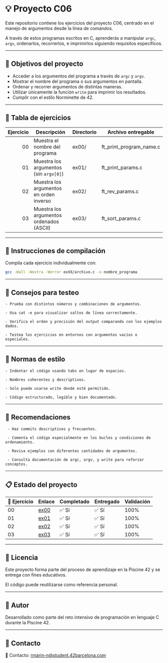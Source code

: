 # 💡 Proyecto C06

Este repositorio contiene los ejercicios del proyecto C06, centrado en el manejo de argumentos desde la línea de comandos. 

A través de estos programas escritos en C, aprenderás a manipular `argc`, `argv`, ordenarlos, recorrerlos, e imprimirlos siguiendo requisitos específicos.

---

## 🎯 Objetivos del proyecto

- Acceder a los argumentos del programa a través de `argc` y `argv`.
- Mostrar el nombre del programa o sus argumentos en pantalla.
- Ordenar y recorrer argumentos de distintas maneras.
- Utilizar únicamente la función `write` para imprimir los resultados.
- Cumplir con el estilo Norminette de 42.

---

## 📁 Tabla de ejercicios

| Ejercicio | Descripción                                   | Directorio | Archivo entregable           |
|----------:|-----------------------------------------------|------------|-------------------------------|
| 00        | Muestra el nombre del programa                | ex00/      | ft_print_program_name.c       |
| 01        | Muestra los argumentos (sin `argv[0]`)        | ex01/      | ft_print_params.c             |
| 02        | Muestra los argumentos en orden inverso       | ex02/      | ft_rev_params.c               |
| 03        | Muestra los argumentos ordenados (ASCII)      | ex03/      | ft_sort_params.c              |

---

## 🔧 Instrucciones de compilación

Compila cada ejercicio individualmente con:

```bash
gcc -Wall -Wextra -Werror exXX/archivo.c -o nombre_programa
```
---

## 🧪 Consejos para testeo
    - Prueba con distintos números y combinaciones de argumentos.

    - Usa cat -e para visualizar saltos de línea correctamente.

    - Verifica el orden y precisión del output comparando con los ejemplos dados.

    - Testea los ejercicios en entornos con argumentos vacíos o especiales.

---

## 📐 Normas de estilo
    - Indentar el código usando tabs en lugar de espacios.

    - Nombres coherentes y descriptivos.

    - Solo puede usarse write donde esté permitido.

    - Código estructurado, legible y bien documentado.

---

## 📌 Recomendaciones
     - Haz commits descriptivos y frecuentes.

     - Comenta el código especialmente en los bucles y condiciones de ordenamiento.

     - Revisa ejemplos con diferentes cantidades de argumentos.

     - Consulta documentación de argc, argv, y write para reforzar conceptos.

---

## 📋 Estado del proyecto

| 🧩 Ejercicio | Enlace         | Completado | Entregado | Validación |
|--------------|----------------|------------|-----------|------------|
| 00           | [ex00](./ex00/) | ✅ Sí      | ✅ Sí      | 100%       |
| 01           | [ex01](./ex01/) | ✅ Sí      | ✅ Sí      | 100%       |
| 02           | [ex02](./ex02/) | ✅ Sí      | ✅ Sí      | 100%       |
| 03           | [ex03](./ex03/) | ✅ Sí      | ✅ Sí      | 100%       |

---


## 📜 Licencia
Este proyecto forma parte del proceso de aprendizaje en la Piscine 42 y se entrega con fines educativos.

El código puede reutilizarse como referencia personal.

---

## 🙋 Autor
Desarrollado como parte del reto intensivo de programación en lenguaje C durante la Piscine 42.

---

## 📧 Contacto
📧 Contacto: [rmarin-n@student.42barcelona.com](mailto:rmarin-n@student.42barcelona.com)
